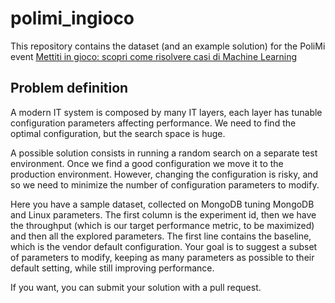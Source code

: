 # polimi_ingioco
This repository contains the dataset (and an example solution) for the PoliMi event [Mettiti in gioco: scopri come risolvere casi di Machine Learning](https://www.careerservice.polimi.it/it-IT/Meetings/Home/Index/?eventId=23667)

## Problem definition
A modern IT system is composed by many IT layers, each layer has tunable configuration parameters affecting performance.
We need to find the optimal configuration, but the search space is huge.

A possible solution consists in running a random search on a separate test environment.
Once we find a good configuration we move it to the production environment.
However, changing the configuration is risky, and so we need to minimize the number of configuration parameters to modify.

Here you have a sample dataset, collected on MongoDB tuning MongoDB and Linux parameters.
The first column is the experiment id, then we have the throughput (which is our target performance metric, to be maximized) and then all the explored parameters.
The first line contains the baseline, which is the vendor default configuration.
Your goal is to suggest a subset of parameters to modify, keeping as many parameters as possible to their default setting, while still improving performance.

If you want, you can submit your solution with a pull request.

